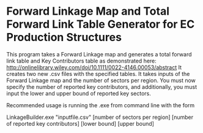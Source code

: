 # Forward Linkage Map and Total Forward Link Table Generator for EC Production Structures

This program takes a Forward Linkage map and generates a total forward link table and Key Contributors table as demonstrated here:
http://onlinelibrary.wiley.com/doi/10.1111/0022-4146.00053/abstract
It creates two new .csv files with the specified tables.
It takes inputs of the Forward Linkage map and the number of sectors per region. 
You must now specify the number of reported key contributors,
and additionally, you must input the lower and upper bound of reported key sectors.



Recommended usage is running the .exe from command line with the form

LinkageBuilder.exe "inputfile.csv" [number of sectors per region] [number of reported key contributors] [lower bound] [upper bound]
